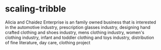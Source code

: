 # scaling-tribble
Alicia and Chaidez Enterprise is an family owned business that is interested in the automotive industry, prescription glasses industry, designing hand crafted clothing and shoes industry, mens clothing industry, women's clothing industry, infant and toddler clothing and toys industry, distribution of fine literature, day care, clothing project 
